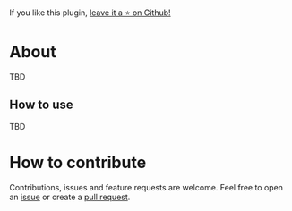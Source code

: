 ﻿If you like this plugin, [leave it a :star: on Github!](https://github.com/NickRimmer/insomnia-plugin-request-navigator)

# About
TBD

## How to use
TBD

# How to contribute

Contributions, issues and feature requests are welcome. Feel free to open
an [issue](https://github.com/NickRimmer/insomnia-plugin-request-navigator/issues) or create
a [pull request](https://github.com/NickRimmer/insomnia-plugin-request-navigator/pulls).
